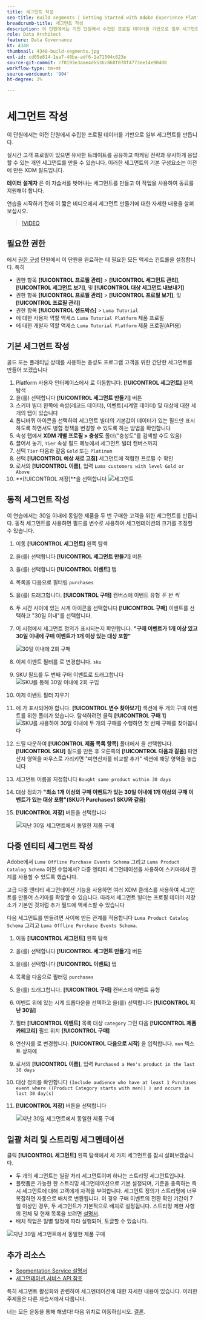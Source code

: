 ```yaml
---
title: 세그먼트 작성
seo-title: Build segments | Getting Started with Adobe Experience Platform for Data Architects and Data Engineers
breadcrumb-title: 세그먼트 작성
description: 이 단원에서는 이전 단원에서 수집한 프로필 데이터를 기반으로 일부 세그먼트를 만듭니다.
role: Data Architect
feature: Data Governance
kt: 4348
thumbnail: 4348-build-segments.jpg
exl-id: cd05e814-1ea7-48ba-adf6-1a71504c623e
source-git-commit: cf0193e3aae4d6536c868f078f4773ee14e90408
workflow-type: tm+mt
source-wordcount: '904'
ht-degree: 2%

---
```


# 세그먼트 작성

<!-- 30 min-->
이 단원에서는 이전 단원에서 수집한 프로필 데이터를 기반으로 일부 세그먼트를 만듭니다.

실시간 고객 프로필이 있으면 유사한 트레이트를 공유하고 마케팅 전략과 유사하게 응답할 수 있는 개인 세그먼트를 만들 수 있습니다. 이러한 세그먼트의 기본 구성요소는 이전에 만든 XDM 필드입니다.

**데이터 설계자** 은 이 자습서를 벗어나는 세그먼트를 만들고 이 작업을 사용하여 동료를 지원해야 합니다.

연습을 시작하기 전에 이 짧은 비디오에서 세그먼트 만들기에 대한 자세한 내용을 살펴보십시오.
>[!VIDEO](https://video.tv.adobe.com/v/27254?quality=12&learn=on)


## 필요한 권한

에서 [권한 구성](configure-permissions.md) 단원에서 이 단원을 완료하는 데 필요한 모든 액세스 컨트롤을 설정합니다. 특히

* 권한 항목 **[!UICONTROL 프로필 관리]** > **[!UICONTROL 세그먼트 관리]**, **[!UICONTROL 세그먼트 보기]**, 및 **[!UICONTROL 대상 세그먼트 내보내기]**
* 권한 항목 **[!UICONTROL 프로필 관리]** > **[!UICONTROL 프로필 보기]**, 및 **[!UICONTROL 프로필 관리]**
* 권한 항목 **[!UICONTROL 샌드박스]** > `Luma Tutorial`
* 에 대한 사용자 역할 액세스 `Luma Tutorial Platform` 제품 프로필
* 에 대한 개발자 역할 액세스 `Luma Tutorial Platform` 제품 프로필(API용)

## 기본 세그먼트 작성

골드 또는 플래티넘 상태를 사용하는 충성도 프로그램 고객을 위한 간단한 세그먼트를 만들어 보겠습니다

1. Platform 사용자 인터페이스에서 로 이동합니다. **[!UICONTROL 세그먼트]** 왼쪽 탐색
1. 을(를) 선택합니다 **[!UICONTROL 세그먼트 만들기]** 버튼
1. 스키마 빌더 왼쪽에 속성(레코드 데이터), 이벤트(시계열 데이터) 및 대상에 대한 세 개의 탭이 있습니다
1. 톱니바퀴 아이콘을 선택하여 세그먼트 빌더의 기본값이 데이터가 있는 필드만 표시하도록 하면서도 병합 정책을 변경할 수 있도록 하는 방법을 확인합니다
1. 속성 탭에서 **XDM 개별 프로필 > 충성도** 폴더(&quot;충성도&quot;를 검색할 수도 있음)
1. 끌어서 놓기, `Tier` 속성 필드 메뉴에서 세그먼트 빌더 캔버스까지
1. 선택 `Tier` 다음과 같음 `Gold` 또는 `Platinum`
1. 선택 **[!UICONTROL 예상 새로 고침]** 세그먼트에 적합한 프로필 수 확인
1. 로서의 **[!UICONTROL 이름]**, 입력 `Luma customers with level Gold or Above`
1. **[!UICONTROL 저장]**을 선택합니다
   ![세그먼트](assets/segment-goldOrAbove.png)

<!--## Build a sequential segment-->

## 동적 세그먼트 작성

이 연습에서는 30일 이내에 동일한 제품을 두 번 구매한 고객을 위한 세그먼트를 만듭니다. 동적 세그먼트를 사용하면 필드를 변수로 사용하여 세그멘테이션의 크기를 조정할 수 있습니다.

1. 이동 **[!UICONTROL 세그먼트]** 왼쪽 탐색
1. 을(를) 선택합니다 **[!UICONTROL 세그먼트 만들기]** 버튼
1. 을(를) 선택합니다 **[!UICONTROL 이벤트]** 탭
1. 목록을 다음으로 필터링 `purchases`
1. 을(를) 드래그합니다. **[!UICONTROL 구매]** 캔버스에 이벤트 유형 _두 번 씩_
1. 두 시간 사이에 있는 시계 아이콘을 선택합니다 **[!UICONTROL 구매]** 이벤트를 선택하고 &quot;30일 이내&quot;를 선택합니다.
1. 이 시점에서 세그먼트 정의가 표시되는지 확인합니다. **&quot;구매 이벤트가 1개 이상 있고 30일 이내에 구매 이벤트가 1개 이상 있는 대상 포함&quot;**

   ![30일 이내에 2회 구매](assets/segment-twoPurchases.png)
1. 이제 이벤트 필터를 로 변경합니다. `sku`
1. SKU 필드를 두 번째 구매 이벤트로 드래그합니다
   ![SKU를 통해 30일 이내에 2회 구입](assets/segment-twoPurchases-addSku.png)
1. 이제 이벤트 필터 지우기
1. 에 가 표시되어야 합니다. **[!UICONTROL 변수 찾아보기]** 섹션에 두 개의 구매 이벤트를 위한 폴더가 있습니다. 탐색하려면 클릭 **[!UICONTROL 구매 1]**\
   ![SKU를 사용하여 30일 이내에 두 개의 구매를 수행하면 첫 번째 구매를 찾아봅니다](assets/segment-twoPurchases-browsePurchaseOne.png)
1. 드릴 다운하여 **[!UICONTROL 제품 목록 항목]** 폴더에서 을 선택합니다. **[!UICONTROL SKU]** 필드를 만든 후 오른쪽의 **[!UICONTROL 다음과 같음]** 피연산자 영역을 마우스로 가리키면 &quot;피연산자를 비교할 추가&quot; 섹션에 해당 영역을 놓습니다
1. 세그먼트 이름을 지정합니다 `Bought same product within 30 days`
1. 대상 정의가 **&quot;최소 1개 이상의 구매 이벤트가 있는 30일 이내에 1개 이상의 구매 이벤트가 있는 대상 포함&quot;(SKU가 Purchases1 SKU와 같음)**
1. **[!UICONTROL 저장]** 버튼을 선택합니다

   ![지난 30일 세그먼트에서 동일한 제품 구매](assets/segment-boughtSameProduct.png)

## 다중 엔티티 세그먼트 작성

Adobe에서 `Luma Offline Purchase Events Schema` 그리고 `Luma Product Catalog Schema` 이전 수업에서? 다중 엔티티 세그먼테이션을 사용하여 스키마에서 관계를 사용할 수 있도록 했습니다.

고급 다중 엔티티 세그먼테이션 기능을 사용하면 여러 XDM 클래스를 사용하여 세그먼트를 만들어 스키마를 확장할 수 있습니다. 따라서 세그먼트 빌더는 프로필 데이터 저장소가 기본인 것처럼 추가 필드에 액세스할 수 있습니다

다음 세그먼트를 만들려면 사이에 만든 관계를 적용합니다 `Luma Product Catalog Schema` 그리고 `Luma Offline Purchase Events Schema`.

1. 이동 **[!UICONTROL 세그먼트]** 왼쪽 탐색
1. 을(를) 선택합니다 **[!UICONTROL 세그먼트 만들기]** 버튼
1. 을(를) 선택합니다 **[!UICONTROL 이벤트]** 탭
1. 목록을 다음으로 필터링 `purchases`
1. 을(를) 드래그합니다. **[!UICONTROL 구매]** 캔버스에 이벤트 유형
1. 이벤트 위에 있는 시계 드롭다운을 선택하고 을(를) 선택합니다 **[!UICONTROL 지난 30일]**
1. 필터 **[!UICONTROL 이벤트]** 목록 대상 `category` 그런 다음 **[!UICONTROL 제품 카테고리]** 필드 위치 **[!UICONTROL 구매]**
1. 연산자를 로 변경합니다. **[!UICONTROL 다음으로 시작]** 을 입력합니다. `men` 텍스트 상자에
1. 로서의 **[!UICONTROL 이름]**, 입력 `Purchased a Men's product in the last 30 days`
1. 대상 정의를 확인합니다 `(Include audience who have at least 1 Purchases event where ((Product Category starts with men)) ) and occurs in last 30 day(s)`
1. **[!UICONTROL 저장]** 버튼을 선택합니다

   ![지난 30일 세그먼트에서 동일한 제품 구매](assets/segment-purchasedMens.png)

## 일괄 처리 및 스트리밍 세그멘테이션

클릭 **[!UICONTROL 세그먼트]** 왼쪽 탐색에서 세 가지 세그먼트를 잠시 살펴보겠습니다.

* 두 개의 세그먼트는 일괄 처리 세그먼트이며 하나는 스트리밍 세그먼트입니다.
* 플랫폼은 가능한 한 스트리밍 세그먼테이션으로 기본 설정되며, 기준을 충족하는 즉시 세그먼트에 대해 고객에게 자격을 부여합니다. 세그먼트 정의가 스트리밍에 너무 복잡하면 자동으로 배치로 변환됩니다. 이 경우 구매 이벤트의 전환 확인 기간이 7일 이상인 경우, 두 세그먼트가 기본적으로 배치로 설정됩니다. 스트리밍 제한 사항의 전체 및 현재 목록을 보려면 [설명서](https://experienceleague.adobe.com/docs/experience-platform/segmentation/ui/streaming-segmentation.html).
* 배치 작업은 일별 일정에 따라 실행되며, 토글할 수 있습니다.

![지난 30일 세그먼트에서 동일한 제품 구매](assets/segment-review.png)

## 추가 리소스

* [Segmentation Service 설명서](https://experienceleague.adobe.com/docs/experience-platform/segmentation/home.html)
* [세그먼테이션 서비스 API 참조](https://www.adobe.io/experience-platform-apis/references/segmentation/)

특히 세그먼트 활성화와 관련하여 세그멘테이션에 대한 자세한 내용이 있습니다. 이러한 주제들은 다른 자습서에서 다룹니다.

너는 모든 운동을 통해 해냈다! 다음 위치로 이동하십시오. [결론](conclusion.md).
